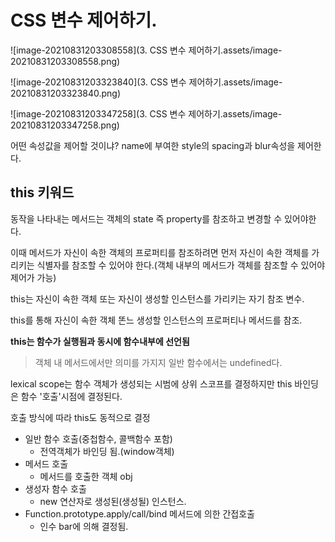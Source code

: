 # CSS 변수 제어하기.

![image-20210831203308558](3. CSS 변수 제어하기.assets/image-20210831203308558.png)

![image-20210831203323840](3. CSS 변수 제어하기.assets/image-20210831203323840.png)

![image-20210831203347258](3. CSS 변수 제어하기.assets/image-20210831203347258.png)

어떤 속성값을 제어할 것이냐? name에 부여한 style의 spacing과 blur속성을 제어한다.

## this 키워드

동작을 나타내는 메서드는 객체의 state 즉 property를 참조하고 변경할 수 있어야한다.

이때 메서드가 자신이 속한 객체의 프로퍼티를 참조하려면 먼저 자신이 속한 객체를 가리키는 식별자를 참조할 수 있어야 한다.(객체 내부의 메서드가 객체를 참조할 수 있어야 제어가 가능)

this는 자신이 속한 객체 또는 자신이 생성할 인스턴스를 가리키는 자기 참조 변수.

this를 통해 자신이 속한 객체 똔느 생성할 인스턴스의 프로퍼티나 메서드를 참조.

**this는 함수가 실행됨과 동시에 함수내부에 선언됨**

> 객체 내 메서드에서만 의미를 가지지 일반 함수에서는 undefined다.

lexical scope는 함수 객체가 생성되는 시범에 상위 스코프를 결정하지만 this 바인딩은 함수 '호출'시점에 결정된다.

호출 방식에 따라 this도 동적으로 결정

* 일반 함수 호출(중첩함수, 콜백함수 포함)
  * 전역객체가 바인딩 됨.(window객체)
* 메서드 호출
  * 메서드를 호출한 객체 obj
* 생성자 함수 호출
  * new 연산자로 생성된(생성될) 인스턴스.
* Function.prototype.apply/call/bind 메서드에 의한 간접호출
  * 인수 bar에 의해 결정됨.

